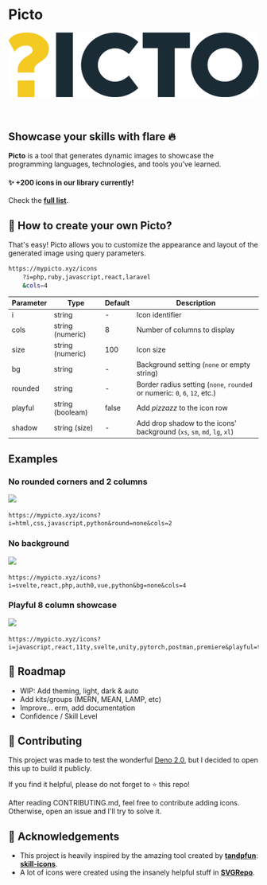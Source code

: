 # Picto

<center>
    <img src="public/picto.svg">
</center>

<br>
<br>

## Showcase your skills with flare 🔥

**Picto** is a tool that generates dynamic images to showcase the programming
languages, technologies, and tools you’ve learned.

#### ✨ +200 icons in our library currently!

Check the [**full list**](icons/README.md).

## 🤔 How to create your own **Picto**?

That's easy! Picto allows you to customize the appearance and layout of the
generated image using query parameters.

```sh
https://mypicto.xyz/icons
    ?i=php,ruby,javascript,react,laravel
    &cols=4
```

| Parameter | Type             | Default | Description                                                                |
| --------- | ---------------- | ------- | -------------------------------------------------------------------------- |
| i         | string           | -       | Icon identifier                                                            |
| cols      | string (numeric) | 8       | Number of columns to display                                               |
| size      | string (numeric) | 100     | Icon size                                                                  |
| bg        | string           | -       | Background setting (`none` or empty string)                                |
| rounded   | string           | -       | Border radius setting (`none`, `rounded` or numeric: `0`, `6`, `12`, etc.) |
| playful   | string (booleam) | false   | Add _pizzazz_ to the icon row                                              |
| shadow    | string (size)    | -       | Add drop shadow to the icons' background (`xs`, `sm`, `md`, `lg`, `xl`)    |

## Examples

### No rounded corners and 2 columns

<img src="https://mypicto.xyz/icons?i=html,css,javascript,python&round=none&cols=2&size=22">

```
https://mypicto.xyz/icons?i=html,css,javascript,python&round=none&cols=2
```

### No background

<img src="https://mypicto.xyz/icons?i=svelte,react,php,auth0,vue,python&bg=none&size=22">

```
https://mypicto.xyz/icons?i=svelte,react,php,auth0,vue,python&bg=none&cols=4
```

### Playful 8 column showcase

<img src="https://mypicto.xyz/icons?i=javascript,react,11ty,svelte,unity,pytorch,postman,premiere&playful=true&cols=8&size=22">

```
https://mypicto.xyz/icons?i=javascript,react,11ty,svelte,unity,pytorch,postman,premiere&playful=true&cols=8
```

## 📍 Roadmap

- WIP: Add theming, light, dark & auto
- Add kits/groups (MERN, MEAN, LAMP, etc)
- Improve... erm, add documentation
- Confidence / Skill Level

## 🚀 Contributing

This project was made to test the wonderful
[Deno 2.0](https://github.com/denoland/deno), but I decided to open this up to
build it publicly.

If you find it helpful, please do not forget to ⭐ this repo!

After reading CONTRIBUTING.md, feel free to contribute adding icons. Otherwise,
open an issue and I'll try to solve it.

## 🙏 Acknowledgements

- This project is heavily inspired by the amazing tool created by
  **[tandpfun](https://github.com/tandpfun)**:
  **[skill-icons](https://github.com/tandpfun/skill-icons)**.
- A lot of icons were created using the insanely helpful stuff in
  **[SVGRepo](https://www.svgrepo.com/)**.
